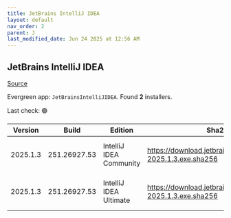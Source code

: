 ```yaml
---
title: JetBrains IntelliJ IDEA
layout: default
nav_order: 2
parent: J
last_modified_date: Jun 24 2025 at 12:56 AM
---
```


## JetBrains IntelliJ IDEA

[Source](https://www.jetbrains.com/)

Evergreen app: `JetBrainsIntelliJIDEA`. Found **2** installers.

Last check: 🟢

| Version  | Build        | Edition                 | Sha256                                                         | Date      | Size       | Type | URI                                                                                                                |
| -------- | ------------ | ----------------------- | -------------------------------------------------------------- | --------- | ---------- | ---- | ------------------------------------------------------------------------------------------------------------------ |
| 2025.1.3 | 251.26927.53 | IntelliJ IDEA Community | https://download.jetbrains.com/idea/ideaIC-2025.1.3.exe.sha256 | 23/6/2025 | 852702328  | exe  | [https://download.jetbrains.com/idea/ideaIC-2025.1.3.exe](https://download.jetbrains.com/idea/ideaIC-2025.1.3.exe) |
| 2025.1.3 | 251.26927.53 | IntelliJ IDEA Ultimate  | https://download.jetbrains.com/idea/ideaIU-2025.1.3.exe.sha256 | 23/6/2025 | 1275906984 | exe  | [https://download.jetbrains.com/idea/ideaIU-2025.1.3.exe](https://download.jetbrains.com/idea/ideaIU-2025.1.3.exe) |
